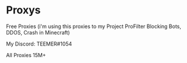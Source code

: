 # Proxys

Free Proxies (i'm using this proxies to my Project ProFilter Blocking Bots, DDOS, Crash in Minecraft)

My Discord: TEEMER#1054

All Proxies 15M+
